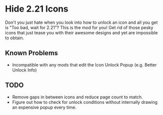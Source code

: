 # Hide 2.21 Icons

Don't you just hate when you look into how to unlock an icon and all you get is "Too bad, wait for 2.21"?
This is the mod for you!
Get rid of those pesky icons that just tease you with their awesome designs and yet are impossible to obtain.

## Known Problems
- Incompatible with any mods that edit the Icon Unlock Popup (e.g. Better Unlock Info)

## TODO

- Remove gaps in between icons and reduce page count to match.
- Figure out how to check for unlock conditions without internally drawing an expensive popup every time.
